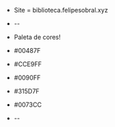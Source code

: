 + Site = biblioteca.felipesobral.xyz

+ --
+ Paleta de cores!
+ #00487F
+ #CCE9FF
+ #0090FF
+ #315D7F
+ #0073CC
+ --
